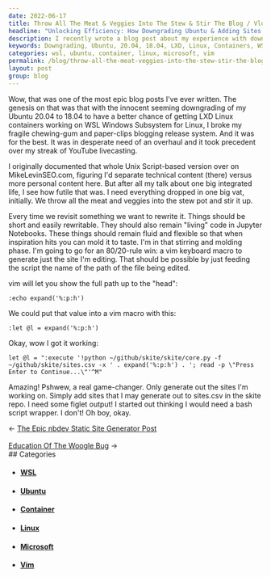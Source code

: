 ```yaml
---
date: 2022-06-17
title: Throw All The Meat & Veggies Into The Stew & Stir The Blog / Vlog
headline: "Unlocking Efficiency: How Downgrading Ubuntu & Adding Sites Streamlined My Workflow"
description: I recently wrote a blog post about my experience with downgrading Ubuntu 20.04 to 18.04 so I could use LXD Linux containers on WSL Windows Subsystem for Linux. To make my workflow more efficient, I created a vim keyboard macro that generates the site I'm editing and added sites to sites.csv in the skite repo. Read my blog post to find out how this game-changing experience helped me streamline my workflow.
keywords: Downgrading, Ubuntu, 20.04, 18.04, LXD, Linux, Containers, WSL, Windows, Subsystem, Vim, Keyboard, Macro, Generates, Site, Editing, Sites.csv, Skite, Repo, Technical, Content, MikeLevinSEO.com, Personal, Blog, Streamline, Workflow, Game-Changing, Experience
categories: wsl, ubuntu, container, linux, microsoft, vim
permalink: /blog/throw-all-the-meat-veggies-into-the-stew-stir-the-blog-vlog/
layout: post
group: blog
---
```



Wow, that was one of the most epic blog posts I've ever written. The genesis on
that was that with the innocent seeming downgrading of my Ubuntu 20.04 to 18.04
to have a better chance of getting LXD Linux containers working on WSL Windows
Subsystem for Linux, I broke my fragile chewing-gum and paper-clips blogging
release system. And it was for the best. It was in desperate need of an
overhaul and it took precedent over my streak of YouTube livecasting.

I originally documented that whole Unix Script-based version over on
MikeLevinSEO.com, figuring I'd separate technical content (there) versus more
personal content here. But after all my talk about one big integrated life, I
see how futile that was. I need everything dropped in one big vat, initially.
We throw all the meat and veggies into the stew pot and stir it up.

Every time we revisit something we want to rewrite it. Things should be short
and easily rewritable. They should also remain "living" code in Jupyter
Notebooks. These things should remain fluid and flexible so that when
inspiration hits you can mold it to taste. I'm in that stirring and molding
phase. I'm going to go for an 80/20-rule win: a vim keyboard macro to generate
just the site I'm editing. That should be possible by just feeding the script
the name of the path of the file being edited.

vim will let you show the full path up to the "head":

    :echo expand('%:p:h')

We could put that value into a vim macro with this:

    :let @l = expand('%:p:h')

Okay, wow I got it working:

    let @l = ":execute '!python ~/github/skite/skite/core.py -f ~/github/skite/sites.csv -x ' . expand('%:p:h') . '; read -p \"Press Enter to Continue...\"'^M"

Amazing! Pshwew, a real game-changer. Only generate out the sites I'm working
on. Simply add sites that I may generate out to sites.csv in the skite repo. I
need some figlet output! I started out thinking I would need a bash script
wrapper. I don't! Oh boy, okay.


<div class="arrow-links"><div class="post-nav-prev"><span class="arrow">&larr;&nbsp;</span><a href="/blog/the-epic-nbdev-static-site-generator-post/">The Epic nbdev Static Site Generator Post</a></div> &nbsp; <div class="post-nav-next"><a href="/blog/education-of-the-woogle-bug/">Education Of The Woogle Bug</a><span class="arrow">&nbsp;&rarr;</span></div></div>
## Categories

<ul>
<li><h4><a href='/wsl/'>WSL</a></h4></li>
<li><h4><a href='/ubuntu/'>Ubuntu</a></h4></li>
<li><h4><a href='/container/'>Container</a></h4></li>
<li><h4><a href='/linux/'>Linux</a></h4></li>
<li><h4><a href='/microsoft/'>Microsoft</a></h4></li>
<li><h4><a href='/vim/'>Vim</a></h4></li></ul>